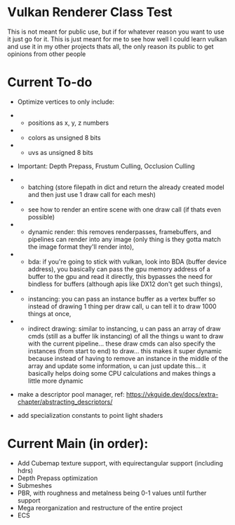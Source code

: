 # Vulkan Renderer Class Test
This is not meant for public use, but if for whatever reason you want to use it just go for it. This is just meant for me to see how well I could learn vulkan and use it in my other projects thats all, the only reason its public to get opinions from other people

# Current To-do
* Optimize vertices to only include:
* * positions as x, y, z numbers
* * colors as unsigned 8 bits
* * uvs as unsigned 8 bits
 
* Important: Depth Prepass, Frustum Culling, Occlusion Culling

* * batching (store filepath in dict and return the already created model and then just use 1 draw call for each mesh)
* * see how to render an entire scene with one draw call (if thats even possible)

* * dynamic render: this removes renderpasses, framebuffers, and pipelines can render into any image (only thing is they gotta match the image format they'll render into),
* * bda: if you're going to stick with vulkan, look into BDA (buffer device address), you basically can pass the gpu memory address of a buffer to the gpu and read it directly, this bypasses the need for bindless for buffers (although apis like DX12 don't get such things),
* * instancing: you can pass an instance buffer as a vertex buffer so instead of drawing 1 thing per draw call, u can tell it to draw 1000 things at once,
* * indirect drawing: similar to instancing, u can pass an array of draw cmds (still as a buffer lik instancing) of all the things u want to draw with the current pipeline... these draw cmds can also specify the instances (from start to end) to draw... this makes it super dynamic because instead of having to remove an instance in the middle of the array and update some information, u can just update this... it basically helps doing some CPU calculations and makes things a little more dynamic

* make a descriptor pool manager, ref: https://vkguide.dev/docs/extra-chapter/abstracting_descriptors/
* add specialization constants to point light shaders

# Current Main (in order):
* Add Cubemap texture support, with equirectangular support (including hdrs)
* Depth Prepass optimization
* Submeshes
* PBR, with roughness and metalness being 0-1 values until further support
* Mega reorganization and restructure of the entire project
* ECS